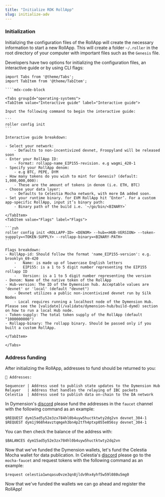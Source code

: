 ```yaml
---
title: "Initialize RDK RollApp"
slug: initialize-adv
---
```


### Initialization

Initializing the configuration files of the RollApp will create the necessary information to start a new RollApp. This will create a folder `~/.roller` in the root directory of your computer with important files such as the `Genesis` file.

Developers have two options for initializing the configuration files, an interactive guide or by using CLI flags:

`````mdx-code-block
import Tabs from '@theme/Tabs';
import TabItem from '@theme/TabItem';

````mdx-code-block

<Tabs groupId="operating-systems">
<TabItem value="Interactive guide" label="Interactive guide">

Input the following command to begin the interactive guide:

```
roller config init
```

Interactive guide breakdown:

- Select your network:
    - Defaults to non-incentivized devnet, Froopyland will be released soon
- Enter your RollApp ID:
    - Format: rollapp-name_EIP155-revision. e.g wagmi_420-1
- Specify your RollApp denom:
    - e.g BTC, PEPE, DYM
- How many tokens do you wish to mint for Genesis? (default: 1,000,000,000):
    - These are the amount of tokens in denom (i.e. ETH, BTC)
- Choose your data layer:
    - Defaults to Celestia Mocha network, with more DA added soon.
- Set your runtime binary. for EVM RollApp hit ‘Enter’. For a custom app-specific RollApp, input it’s binary path:
    - Binary path of the build i.e. `~/go/bin/<BINARY>`

</TabItem>
<TabItem value="Flags" label="Flags">

```zsh
roller config init <ROLLAPP-ID> <DENOM> --hub=<HUB-VERSION> --token-suppply=<TOKEN-SUPPLY> --rollapp-binary=<BINARY-PATH>
```

Flags breakdown:
- RollApp-id: Should follow the format 'name_EIP155-version': e.g. brooklyn_69-420
    -   Name: is made up of lowercase English letters
    -   EIP155: is a 1 to 5 digit number representing the EIP155 rollapp ID
    -   Version: is a 1 to 5 digit number representing the version
- Denom: Name of the native token of the RollApp
- Hub-version: The ID of the Dymension hub. Acceptable values are 'devnet' or 'local' (default "devnet")
    - Devnet utilizes a public non-incentivized devnet run by Silk Nodes
    - Local requires running a localhost node of the Dymension Hub. Please see the [validate](/validate/dymension-hub/build-dymd) section on how to run a local Hub node.
- Token-supply: The total token supply of the RollApp (default "1000000000")
- Rollapp-binary: The rollapp binary. Should be passed only if you built a custom RollApp.

</TabItem>

</Tabs>
`````

### Address funding

After initializing the RollApp, addresses to fund should be returned to you:

```
🔑 Addresses:

Sequencer | Address used to publish state updates to the Dymension Hub
Relayer   | Address that handles the relaying of IBC packets
Celestia  | Address used to publish data on-chain to the DA network
```

In Dymension's [discord](https://discord.gg/dymension) please fund the addresses in the `faucet` channel with the following command as an example:

```
$REQUEST dym15ad5y52e3zx784hl0b4uyw5huctktwty2dq2vn devnet_304-1
$REQUEST dym1j968h4avztqmgeh3bn4p2tfh4ptxp055e056sy devnet_304-1
```

You can then check the balance of the address with:

```
$BALANCES dym15ad5y52e3zx784hl0b4uyw5huctktwty2dq2vn
```

Now that we've funded the Dymension wallets, let's fund the Celestia Mocha wallet for data publication. In Celestia's [discord](https://discord.com/invite/YsnTPcSfWQ)
please go to the `mocha-faucet` and request tokens with the following command as an example:

```
$request celestia1wnqasu0vze3qn8jldv9hx4yhf5w59l080u5mg0
```

Now that we've funded the wallets we can go ahead and register the RollApp!
